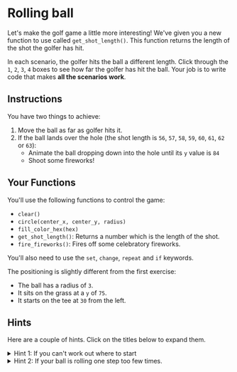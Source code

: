 # Rolling ball

Let's make the golf game a little more interesting! We've given you a new function to use called `get_shot_length()`. This function returns the length of the shot the golfer has hit.

In each scenario, the golfer hits the ball a different length. Click through the `1`, `2`, `3`, `4` boxes to see how far the golfer has hit the ball. Your job is to write code that makes **all the scenarios work**.

## Instructions

You have two things to achieve:

1. Move the ball as far as golfer hits it.
2. If the ball lands over the hole (the shot length is `56`, `57`, `58`, `59`, `60`, `61`, `62` or `63`):
   - Animate the ball dropping down into the hole until its `y` value is `84`
   - Shoot some fireworks!

## Your Functions

You'll use the following functions to control the game:

- `clear()`
- `circle(center_x, center_y, radius)`
- `fill_color_hex(hex)`
- `get_shot_length()`: Returns a number which is the length of the shot.
- `fire_fireworks()`: Fires off some celebratory fireworks.

You'll also need to use the `set`, `change`, `repeat` and `if` keywords.

The positioning is slightly different from the first exercise:

- The ball has a radius of `3`.
- It sits on the grass at a `y` of `75`.
- It starts on the tee at `30` from the left.

## Hints

Here are a couple of hints. Click on the titles below to expand them.

<details><summary>Hint 1: If you can't work out where to start</summary>

In the previous exercise, you wrote `repeat 61 times do` to make the ball roll to where you needed it.

Wherever you can use a number in code, you can use a variable or the result of a function instead. So that 61 could be a variable or the result of using a function.

You have a function called `get_shot_length()` which returns a different value for each scenario. How can you use it to roll the ball the correct length each time?

</details>

<details><summary>Hint 2: If your ball is rolling one step too few times.</summary>

The result of `get_shot_length()` tells you how many `x` the ball moves **forward.** But that doesn't include the initial animation frame you need to draw the ball on the tee to start with.

So if shot length is `5` and the ball's starting position is `30` (the tee), then if you animate it 5 times, it will draw at `30, 31, 32, 33, 34`. But if you're trying to get to `35` that's not enough!

</details>
